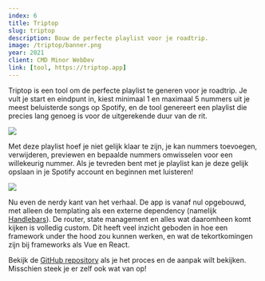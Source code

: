 ```yaml
---
index: 6
title: Triptop
slug: triptop
description: Bouw de perfecte playlist voor je roadtrip.
image: /triptop/banner.png
year: 2021
client: CMD Minor WebDev
link: [tool, https://triptop.app]
---
```


<script>
  import Image from '$lib/components/atoms/Image.svelte'
</script>

Triptop is een tool om de perfecte playlist te generen voor je roadtrip. Je vult je start en eindpunt in, kiest minimaal 1 en maximaal 5 nummers uit je meest beluisterde songs op Spotify, en de tool genereert een playlist die precies lang genoeg is voor de uitgerekende duur van de rit.

<Image src="/triptop/generator.png" caption="Je kan goed bijhouden hoe vol de playlist al zit, zodat je weet hoe lang je nog ongeveer moet wachten op een resultaat" format="caption" />

Met deze playlist hoef je niet gelijk klaar te zijn, je kan nummers toevoegen, verwijderen, previewen en bepaalde nummers omwisselen voor een willekeurig nummer. Als je tevreden bent met je playlist kan je deze gelijk opslaan in je Spotify account en beginnen met luisteren!

<Image src="/triptop/saved.png" format="caption" caption="Aan het einde van de flow krijg je je playlist op een zilveren dienblad aangeboden." />

Nu even de nerdy kant van het verhaal. De app is vanaf nul opgebouwd, met alleen de templating als een externe dependency (namelijk [Handlebars](https://handlebarsjs.com)). De router, state management en alles wat daaromheen komt kijken is volledig custom. Dit heeft veel inzicht geboden in hoe een framework under the hood zou kunnen werken, en wat de tekortkomingen zijn bij frameworks als Vue en React.

Bekijk de [GitHub repository](https://github.com/theonejonahgold/web-app-from-scratch-2021) als je het proces en de aanpak wilt bekijken. Misschien steek je er zelf ook wat van op!
